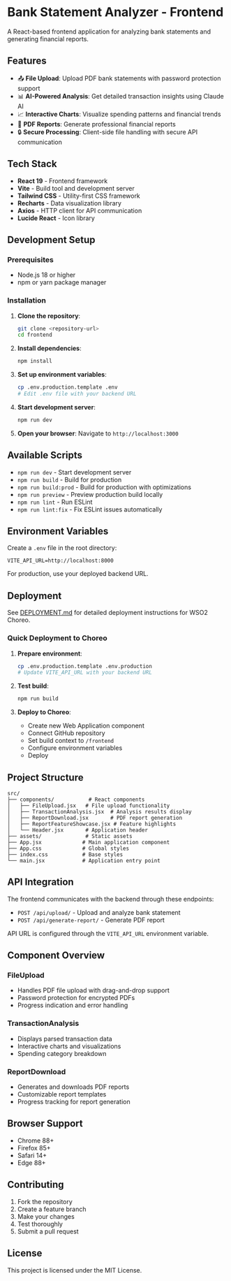 # Bank Statement Analyzer - Frontend

A React-based frontend application for analyzing bank statements and generating financial reports.

## Features

- 📤 **File Upload**: Upload PDF bank statements with password protection support
- 📊 **AI-Powered Analysis**: Get detailed transaction insights using Claude AI
- 📈 **Interactive Charts**: Visualize spending patterns and financial trends
- 📄 **PDF Reports**: Generate professional financial reports
- 🔒 **Secure Processing**: Client-side file handling with secure API communication

## Tech Stack

- **React 19** - Frontend framework
- **Vite** - Build tool and development server
- **Tailwind CSS** - Utility-first CSS framework
- **Recharts** - Data visualization library
- **Axios** - HTTP client for API communication
- **Lucide React** - Icon library

## Development Setup

### Prerequisites

- Node.js 18 or higher
- npm or yarn package manager

### Installation

1. **Clone the repository**:
   ```bash
   git clone <repository-url>
   cd frontend
   ```

2. **Install dependencies**:
   ```bash
   npm install
   ```

3. **Set up environment variables**:
   ```bash
   cp .env.production.template .env
   # Edit .env file with your backend URL
   ```

4. **Start development server**:
   ```bash
   npm run dev
   ```

5. **Open your browser**:
   Navigate to `http://localhost:3000`

## Available Scripts

- `npm run dev` - Start development server
- `npm run build` - Build for production
- `npm run build:prod` - Build for production with optimizations
- `npm run preview` - Preview production build locally
- `npm run lint` - Run ESLint
- `npm run lint:fix` - Fix ESLint issues automatically

## Environment Variables

Create a `.env` file in the root directory:

```env
VITE_API_URL=http://localhost:8000
```

For production, use your deployed backend URL.

## Deployment

See [DEPLOYMENT.md](./DEPLOYMENT.md) for detailed deployment instructions for WSO2 Choreo.

### Quick Deployment to Choreo

1. **Prepare environment**:
   ```bash
   cp .env.production.template .env.production
   # Update VITE_API_URL with your backend URL
   ```

2. **Test build**:
   ```bash
   npm run build
   ```

3. **Deploy to Choreo**:
   - Create new Web Application component
   - Connect GitHub repository
   - Set build context to `/frontend`
   - Configure environment variables
   - Deploy

## Project Structure

```
src/
├── components/           # React components
│   ├── FileUpload.jsx   # File upload functionality
│   ├── TransactionAnalysis.jsx  # Analysis results display
│   ├── ReportDownload.jsx       # PDF report generation
│   ├── ReportFeatureShowcase.jsx # Feature highlights
│   └── Header.jsx       # Application header
├── assets/              # Static assets
├── App.jsx             # Main application component
├── App.css             # Global styles
├── index.css           # Base styles
└── main.jsx            # Application entry point
```

## API Integration

The frontend communicates with the backend through these endpoints:

- `POST /api/upload/` - Upload and analyze bank statement
- `POST /api/generate-report/` - Generate PDF report

API URL is configured through the `VITE_API_URL` environment variable.

## Component Overview

### FileUpload
- Handles PDF file upload with drag-and-drop support
- Password protection for encrypted PDFs
- Progress indication and error handling

### TransactionAnalysis
- Displays parsed transaction data
- Interactive charts and visualizations
- Spending category breakdown

### ReportDownload
- Generates and downloads PDF reports
- Customizable report templates
- Progress tracking for report generation

## Browser Support

- Chrome 88+
- Firefox 85+
- Safari 14+
- Edge 88+

## Contributing

1. Fork the repository
2. Create a feature branch
3. Make your changes
4. Test thoroughly
5. Submit a pull request

## License

This project is licensed under the MIT License.

